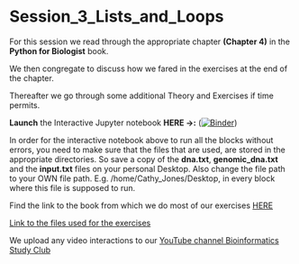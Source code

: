 # Session_3_Lists_and_Loops

For this session we read through the appropriate chapter **(Chapter 4)** in the **Python for Biologist** book.

We then congregate to discuss how we fared in the exercises at the end of the chapter.

Thereafter we go through some additional Theory and Exercises if time permits.

**Launch** the Interactive Jupyter notebook **HERE ->:** ([![Binder](https://mybinder.org/badge_logo.svg)](https://mybinder.org/v2/gh/Bioinformatics-studyclub/Session_2_Reading-and-Writing-Files/main))

In order for the interactive notebook above to run all the blocks without errors, you need to make sure that the files that are used, are stored in the appropriate directories. 
So save a copy of the **dna.txt**, **genomic_dna.txt** and the **input.txt** files on your personal Desktop. 
Also change the file path to your OWN file path. E.g. /home/Cathy_Jones/Desktop, in every block where this file is supposed to run.

Find the link to the book from which we do most of our exercises [HERE](https://ia800602.us.archive.org/18/items/PythonForBiologists./Python%20for%20Biologists..pdf)

[Link to the files used for the exercises](https://pythonforbiologists.com/s/python_for_biologists_exercises.zip)

We upload any video interactions to our [YouTube channel Bioinformatics Study Club](https://www.youtube.com/playlist?list=PLdtMu2g-VS-wU0W-E19GuwJcaOnqrb-14)
